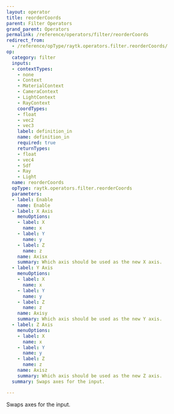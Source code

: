 ```yaml
---
layout: operator
title: reorderCoords
parent: Filter Operators
grand_parent: Operators
permalink: /reference/operators/filter/reorderCoords
redirect_from:
  - /reference/opType/raytk.operators.filter.reorderCoords/
op:
  category: filter
  inputs:
  - contextTypes:
    - none
    - Context
    - MaterialContext
    - CameraContext
    - LightContext
    - RayContext
    coordTypes:
    - float
    - vec2
    - vec3
    label: definition_in
    name: definition_in
    required: true
    returnTypes:
    - float
    - vec4
    - Sdf
    - Ray
    - Light
  name: reorderCoords
  opType: raytk.operators.filter.reorderCoords
  parameters:
  - label: Enable
    name: Enable
  - label: X Axis
    menuOptions:
    - label: X
      name: x
    - label: Y
      name: y
    - label: Z
      name: z
    name: Axisx
    summary: Which axis should be used as the new X axis.
  - label: Y Axis
    menuOptions:
    - label: X
      name: x
    - label: Y
      name: y
    - label: Z
      name: z
    name: Axisy
    summary: Which axis should be used as the new Y axis.
  - label: Z Axis
    menuOptions:
    - label: X
      name: x
    - label: Y
      name: y
    - label: Z
      name: z
    name: Axisz
    summary: Which axis should be used as the new Z axis.
  summary: Swaps axes for the input.

---
```



Swaps axes for the input.